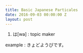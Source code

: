 ```yaml
---
title: Basic Japanese Particales
date: 2016-09-03 00:00:00 Z
layout: post
---
```


1. は[wa]
 : topic maker
 
 example 
 : きょどようびです。